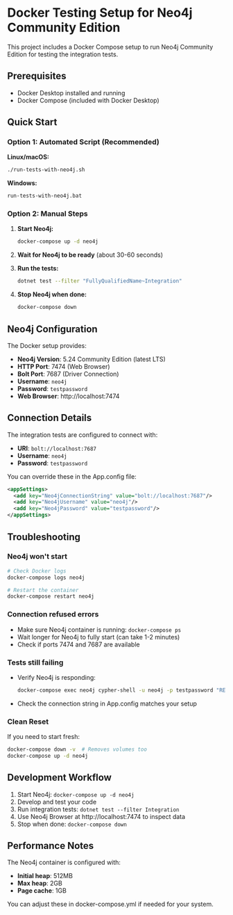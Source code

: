 # Docker Testing Setup for Neo4j Community Edition

This project includes a Docker Compose setup to run Neo4j Community Edition for testing the integration tests.

## Prerequisites

- Docker Desktop installed and running
- Docker Compose (included with Docker Desktop)

## Quick Start

### Option 1: Automated Script (Recommended)

**Linux/macOS:**
```bash
./run-tests-with-neo4j.sh
```

**Windows:**
```cmd
run-tests-with-neo4j.bat
```

### Option 2: Manual Steps

1. **Start Neo4j:**
   ```bash
   docker-compose up -d neo4j
   ```

2. **Wait for Neo4j to be ready** (about 30-60 seconds)

3. **Run the tests:**
   ```bash
   dotnet test --filter "FullyQualifiedName~Integration"
   ```

4. **Stop Neo4j when done:**
   ```bash
   docker-compose down
   ```

## Neo4j Configuration

The Docker setup provides:

- **Neo4j Version**: 5.24 Community Edition (latest LTS)
- **HTTP Port**: 7474 (Web Browser)
- **Bolt Port**: 7687 (Driver Connection)
- **Username**: `neo4j`
- **Password**: `testpassword`
- **Web Browser**: http://localhost:7474

## Connection Details

The integration tests are configured to connect with:
- **URI**: `bolt://localhost:7687`
- **Username**: `neo4j` 
- **Password**: `testpassword`

You can override these in the App.config file:

```xml
<appSettings>
  <add key="Neo4jConnectionString" value="bolt://localhost:7687"/>
  <add key="Neo4jUsername" value="neo4j"/>
  <add key="Neo4jPassword" value="testpassword"/>
</appSettings>
```

## Troubleshooting

### Neo4j won't start
```bash
# Check Docker logs
docker-compose logs neo4j

# Restart the container
docker-compose restart neo4j
```

### Connection refused errors
- Make sure Neo4j container is running: `docker-compose ps`
- Wait longer for Neo4j to fully start (can take 1-2 minutes)
- Check if ports 7474 and 7687 are available

### Tests still failing
- Verify Neo4j is responding:
  ```bash
  docker-compose exec neo4j cypher-shell -u neo4j -p testpassword "RETURN 1;"
  ```
- Check the connection string in App.config matches your setup

### Clean Reset
If you need to start fresh:
```bash
docker-compose down -v  # Removes volumes too
docker-compose up -d neo4j
```

## Development Workflow

1. Start Neo4j: `docker-compose up -d neo4j`
2. Develop and test your code
3. Run integration tests: `dotnet test --filter Integration`
4. Use Neo4j Browser at http://localhost:7474 to inspect data
5. Stop when done: `docker-compose down`

## Performance Notes

The Neo4j container is configured with:
- **Initial heap**: 512MB
- **Max heap**: 2GB  
- **Page cache**: 1GB

You can adjust these in docker-compose.yml if needed for your system.